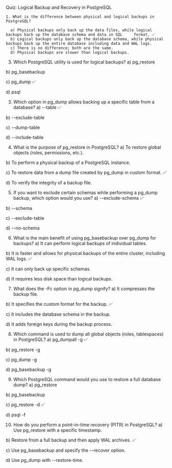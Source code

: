 Quiz: Logical Backup and Recovery in PostgreSQL
```
1. What is the difference between physical and logical backups in PostgreSQL?
   
  a) Physical backups only back up the data files, while logical backups back up the database schema and data in SQL     format. ✅
  b) Logical backups only back up the database schema, while physical backups back up the entire database including data and WAL logs.
  c) There is no difference; both are the same.
  d) Physical backups are slower than logical backups.
```
3. Which PostgreSQL utility is used for logical backups?
a) pg_restore

b) pg_basebackup

c) pg_dump ✅

d) psql

3. Which option in pg_dump allows backing up a specific table from a database?
a) --table ✅

b) --exclude-table

c) --dump-table

d) --include-table

4. What is the purpose of pg_restore in PostgreSQL?
a) To restore global objects (roles, permissions, etc.).

b) To perform a physical backup of a PostgreSQL instance.

c) To restore data from a dump file created by pg_dump in custom format. ✅

d) To verify the integrity of a backup file.

5. If you want to exclude certain schemas while performing a pg_dump backup, which option would you use?
a) --exclude-schema ✅

b) --schema

c) --exclude-table

d) --no-schema

6. What is the main benefit of using pg_basebackup over pg_dump for backups?
a) It can perform logical backups of individual tables.

b) It is faster and allows for physical backups of the entire cluster, including WAL logs. ✅

c) It can only back up specific schemas.

d) It requires less disk space than logical backups.

7. What does the -Fc option in pg_dump signify?
a) It compresses the backup file.

b) It specifies the custom format for the backup. ✅

c) It includes the database schema in the backup.

d) It adds foreign keys during the backup process.

8. Which command is used to dump all global objects (roles, tablespaces) in PostgreSQL?
a) pg_dumpall -g ✅

b) pg_restore -g

c) pg_dump -g

d) pg_basebackup -g

9. Which PostgreSQL command would you use to restore a full database dump?
a) pg_restore

b) pg_basebackup

c) pg_restore -d ✅

d) psql -f

10. How do you perform a point-in-time recovery (PITR) in PostgreSQL?
a) Use pg_restore with a specific timestamp.

b) Restore from a full backup and then apply WAL archives. ✅

c) Use pg_basebackup and specify the --recover option.

d) Use pg_dump with --restore-time.

